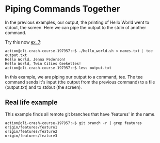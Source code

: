 # Piping Commands Together

In the previous examples, our output, the printing of Hello World went to stdout, the screen. Here we can pipe the output to the stdin of another command.

Try this now [ex. 7](example7):
```
action@cli-crash-course-197957:~$ ./hello_world.sh < names.txt | tee output.txt
Hello World, Jenna Pederson!
Hello World, Twin Cities Geekettes!
action@cli-crash-course-197957:~$ less output.txt
```

In this example, we are piping our output to a command, tee. The tee command sends it's input (the output from the previous command) to a file (output.txt) and to stdout (the screen).

## Real life example

This example finds all remote git branches that have 'features' in the name.

```
action@cli-crash-course-197957:~$ git branch -r | grep features
origin/features/feature1
origin/features/feature2
origin/features/feature3
```